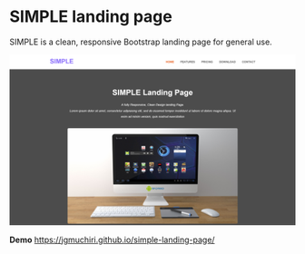 # SIMPLE landing page

SIMPLE is a clean, responsive Bootstrap landing page for general use.

![img](assets/img/screenshot.png)

**Demo** <https://jgmuchiri.github.io/simple-landing-page/>
